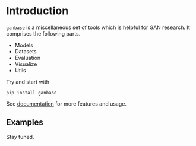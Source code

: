 # Introduction

`ganbase` is a miscellaneous set of tools which is helpful for GAN research.
It comprises the following parts.

- Models
- Datasets
- Evaluation
- Visualize
- Utils

Try and start with

```shell
pip install ganbase
```

See [documentation](http://ganbase.readthedocs.io/en/latest) for more features and usage.

## Examples

Stay tuned.

<!-- There are some popular features such as progress visualization, timer, video to frames/frames to videos.


- Progress visualization

    If you want to apply a method to a list of items and track the progress, `track_progress`
    is a good choice. It will display a progress bar to tell the progress and ETA.

    ```python
    import ganbase as gb

    def func(item):
        # do something
        pass

    tasks = [item_1, item_2, ..., item_n]

    gb.track_progress(func, tasks)
    ```

    The output is like the following.
    ![progress](docs/_static/progress.gif)

    There is another method `track_parallel_progress`, which wraps multiprocessing and
    progress visualization.

    ```python
    import ganbase as gb

    def func(item):
        # do something
        pass

    tasks = [item_1, item_2, ..., item_n]

    gb.track_parallel_progress(func, tasks, 8)
    # 8 workers
    ```

- Timer

    It is convinient to computer the runtime of a code block with `Timer`.

    ```python
    import time

    with gb.Timer():
        # simulate some code block
        time.sleep(1)
    ```

    Or try a more flexible way.

    ```python
    timer = gb.Timer()
    # code block 1 here
    print(timer.since_start())
    # code block 2 here
    print(timer.since_last_check())
    print(timer.since_start())
    ```

- Video/Frames conversion

    To split a video into frames.

    ```python
    video = gb.VideoReader('video_file.mp4')
    video.cvt2frames('frame_dir')
    ```
    Besides `cvt2frames`, `VideoReader` wraps many other useful methods to operate a video like a list object, like

    ```
    video = gb.VideoReader('video_file.mp4')
    len(video)  # get total frame number
    video[5]  # get the 6th frame
    for img in video:  # iterate over all frames
        print(img.shape)
    ```

    To generate a video from frames, use the `frames2video` method.

    ```python
    video = gb.frames2video('frame_dir', 'out_video_file.avi', fps=30)
    ```

- Video editing (needs ffmpeg)

    To cut a video.

    ```python
    gb.cut_video('input.mp4', 'output.mp4', start=3, end=10)
    ```

    To join two video clips.

    ```python
    gb.concat_video(['clip1.mp4', 'clip2.mp4'], 'output.mp4')
    ```

    To resize a video.

    ```python
    gb.resize_video('input.mp4', 'resized.mp4', (360, 240))
    # or
    gb.resize_video('input.mp4', 'resized.mp4', ratio=2)
    ```

    To convert the format of a video.

    ```python
    gb.convert_video('input.avi', 'output.mp4', vcodec='h264')
    ``` -->
